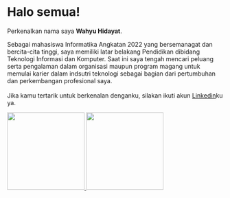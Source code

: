 # Halo semua! 

Perkenalkan nama saya **Wahyu Hidayat**.<br>

Sebagai mahasiswa Informatika Angkatan 2022 yang bersemanagat dan bercita-cita tinggi, saya 
memiliki latar belakang Pendidikan dibidang Teknologi Informasi dan Komputer. Saat ini saya tengah 
mencari peluang serta pengalaman dalam organisasi maupun program magang untuk memulai karier 
dalam indsutri teknologi sebagai bagian dari pertumbuhan dan perkembangan profesional saya.<br><br>
Jika kamu tertarik untuk berkenalan denganku, silakan ikuti akun [Linkedin](https://www.linkedin.com/in/wahyu-hidayat-202771265/)ku ya.

<p align="left">
<a href="https://github.com/wahyuhidayatdev">
  <img height="180em" src="https://github-readme-stats-eight-theta.vercel.app/api?username=wahyuhidayatdev&show_icons=true&theme=algolia&include_all_commits=true&count_private=true"/>
  <img height="180em" src="https://github-readme-stats-eight-theta.vercel.app/api/top-langs/?username=wahyuhidayatdev&layout=compact&theme=algolia"/>
</a>
</p>
